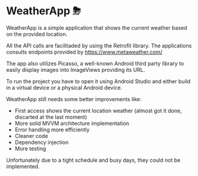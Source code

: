 # WeatherApp ⛈

WeatherApp is a simple application that shows the current weather based on the provided location. 

All the API calls are facilitaded by using the Retrofit library. The applications consults endpoints provided by
https://www.metaweather.com/

The app also utilizes Picasso, a well-known Android third party library to easily display images into ImageViews providing its URL.

To run the project you have to open it using Android Studio and either build in a virtual device or a physical Android device. 

WeatherApp still needs some better improvements like: 
- First access shows the current location weather (almost got it done, discarted at the last moment)
- More solid MVVM architecture implementation
- Error handling more efficiently 
- Cleaner code 
- Dependency injection
- More testing

Unfortunately due to a tight schedule and busy days, they could not be implemented.  


